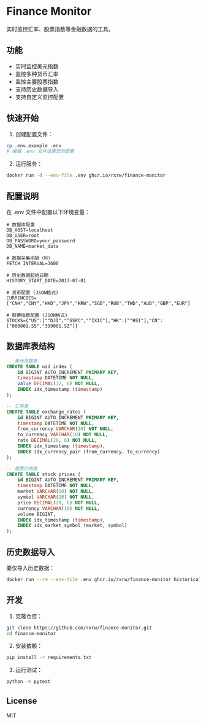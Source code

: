 # Finance Monitor

实时监控汇率、股票指数等金融数据的工具。

## 功能

- 实时监控美元指数
- 监控多种货币汇率
- 监控主要股票指数
- 支持历史数据导入
- 支持自定义监控配置

## 快速开始

1. 创建配置文件：
```bash
cp .env.example .env
# 编辑 .env 文件设置您的配置
```

2. 运行服务：
```bash
docker run -d --env-file .env ghcr.io/rxrw/finance-monitor
```

## 配置说明

在 .env 文件中配置以下环境变量：

```env
# 数据库配置
DB_HOST=localhost
DB_USER=root
DB_PASSWORD=your_password
DB_NAME=market_data

# 数据采集间隔（秒）
FETCH_INTERVAL=3600

# 历史数据起始日期
HISTORY_START_DATE=2017-07-01

# 货币配置 (JSON格式)
CURRENCIES=["CNH","CNY","HKD","JPY","KRW","SGD","RUB","TWD","AUD","GBP","EUR"]

# 股票指数配置 (JSON格式)
STOCKS={"US":["^DJI","^GSPC","^IXIC"],"HK":["^HSI"],"CN":["000001.SS","399001.SZ"]}
```

## 数据库表结构

```sql
-- 美元指数表
CREATE TABLE usd_index (
    id BIGINT AUTO_INCREMENT PRIMARY KEY,
    timestamp DATETIME NOT NULL,
    value DECIMAL(12, 6) NOT NULL,
    INDEX idx_timestamp (timestamp)
);

-- 汇率表
CREATE TABLE exchange_rates (
    id BIGINT AUTO_INCREMENT PRIMARY KEY,
    timestamp DATETIME NOT NULL,
    from_currency VARCHAR(10) NOT NULL,
    to_currency VARCHAR(10) NOT NULL,
    rate DECIMAL(20, 6) NOT NULL,
    INDEX idx_timestamp (timestamp),
    INDEX idx_currency_pair (from_currency, to_currency)
);

-- 股票价格表
CREATE TABLE stock_prices (
    id BIGINT AUTO_INCREMENT PRIMARY KEY,
    timestamp DATETIME NOT NULL,
    market VARCHAR(10) NOT NULL,
    symbol VARCHAR(20) NOT NULL,
    price DECIMAL(20, 6) NOT NULL,
    currency VARCHAR(10) NOT NULL,
    volume BIGINT,
    INDEX idx_timestamp (timestamp),
    INDEX idx_market_symbol (market, symbol)
);
```

## 历史数据导入

要仅导入历史数据：

```bash
docker run --rm --env-file .env ghcr.io/rxrw/finance-monitor historical
```

## 开发

1. 克隆仓库：
```bash
git clone https://github.com/rxrw/finance-monitor.git
cd finance-monitor
```

2. 安装依赖：
```bash
pip install -r requirements.txt
```

3. 运行测试：
```bash
python -m pytest
```

## License

MIT 